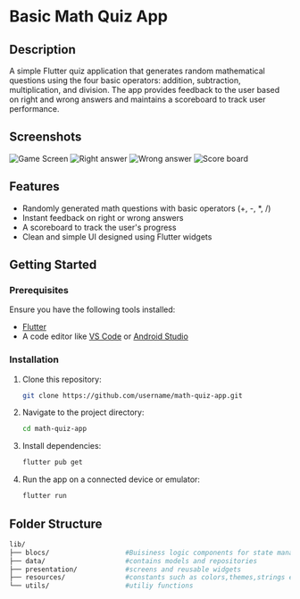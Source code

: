 # Basic Math Quiz App

## Description
A simple Flutter quiz application that generates random mathematical questions using the four basic operators: addition, subtraction, multiplication, and division. The app provides feedback to the user based on right and wrong answers and maintains a scoreboard to track user performance.

## Screenshots
![Game Screen](screenshots/game_screen.jpg)
![Right answer](screenshots/right_answer.jpg)
![Wrong answer](screenshots/wrong_answer.jpg)
![Score board](screenshots/score_board.jpg)


## Features
- Randomly generated math questions with basic operators (+, -, *, /)
- Instant feedback on right or wrong answers
- A scoreboard to track the user's progress
- Clean and simple UI designed using Flutter widgets

## Getting Started

### Prerequisites
Ensure you have the following tools installed:
- [Flutter](https://flutter.dev/docs/get-started/install)
- A code editor like [VS Code](https://code.visualstudio.com/) or [Android Studio](https://developer.android.com/studio)

### Installation

1. Clone this repository:
    ```bash
    git clone https://github.com/username/math-quiz-app.git
    ```

2. Navigate to the project directory:
    ```bash
    cd math-quiz-app
    ```

3. Install dependencies:
    ```bash
    flutter pub get
    ```

4. Run the app on a connected device or emulator:
    ```bash
    flutter run
    ```

## Folder Structure

```bash
lib/
├── blocs/                   #Buisiness logic components for state management
├── data/                    #contains models and repositories
├── presentation/            #screens and reusable widgets
├── resources/               #constants such as colors,themes,strings etc..
└── utils/                   #utiliy functions
